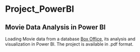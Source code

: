 # Project_PowerBI
## Movie Data Analysis in Power BI
Loading Movie data from a database [Box Office](https://www.boxofficemojo.com/year/world/2019), its analysis and visualization in Power BI.
The project is available in .pdf format. 
